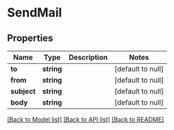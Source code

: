# SendMail

## Properties
Name | Type | Description | Notes
------------ | ------------- | ------------- | -------------
**to** | **string** |  | [default to null]
**from** | **string** |  | [default to null]
**subject** | **string** |  | [default to null]
**body** | **string** |  | [default to null]

[[Back to Model list]](../README.md#documentation-for-models) [[Back to API list]](../README.md#documentation-for-api-endpoints) [[Back to README]](../README.md)


